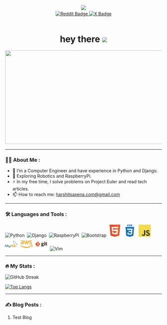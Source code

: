 <div id="header" align="center">
  <img src="https://media.giphy.com/media/M9gbBd9nbDrOTu1Mqx/giphy.gif" width="100" />
  <div id="badges">
    <!--
    <a href="your-linkedin-URL">
      <img src="https://img.shields.io/badge/LinkedIn-blue?style=for-the-badge&logo=linkedin&logoColor=white" alt="LinkedIn Badge"/>
    </a>
    -->
    <a href="https://www.reddit.com/user/saxena-codes">
      <img src="https://img.shields.io/badge/Reddit-red?style=for-the-badge&logo=reddit&logoColor=white" alt="Reddit Badge"/>
    </a>
    <a href="https://twitter.com/saxena_codes">
      <img src="https://img.shields.io/badge/Twitter-blue?style=for-the-badge&logo=X&logoColor=white" alt="X Badge"/>
    </a>
    <br />
    <img src="https://komarev.com/ghpvc/?username=saxena-codes&style=flat-square&color=blue" alt="" />
  </div>
  <h1>
    hey there
    <img src="https://media.giphy.com/media/hvRJCLFzcasrR4ia7z/giphy.gif" width="30px"/>
  </h1>
</div>
<div align="center">
  <img src="https://media.giphy.com/media/dWesBcTLavkZuG35MI/giphy.gif" width="600" height="300"/>
</div>

---

### :man_technologist: About Me :

- :telescope: I’m a Computer Engineer and have experience in Python and Django.
- :robot: Exploring Robotics and RaspberryPi.
- :zap: In my free time, I solve problems on Project Euler and read tech articles.
- :mailbox: How to reach me: <harshitsaxena.com@gmail.com>

---

### :hammer_and_wrench: Languages and Tools :

<div>
  <img src="https://cdn.jsdelivr.net/gh/devicons/devicon/icons/python/python-original.svg" title="Python" alt="Python" width="40" height="40" />&nbsp;
  <img src="https://cdn.jsdelivr.net/gh/devicons/devicon/icons/django/django-plain.svg" title="Django" alt="Django" width="40" height="40" />&nbsp;
  <img src="https://cdn.jsdelivr.net/gh/devicons/devicon/icons/raspberrypi/raspberrypi-original.svg" title="RaspberryPi" alt="RaspberryPi" width="40" height="40" />&nbsp;
  <img src="https://cdn.jsdelivr.net/gh/devicons/devicon/icons/bootstrap/bootstrap-original.svg" title="Bootstrap" alt="Bootstrap" width="40" height="40"/>&nbsp;
  <img src="https://github.com/devicons/devicon/blob/master/icons/html5/html5-original.svg" title="HTML5" alt="HTML" width="40" height="40"/>&nbsp;
  <img src="https://github.com/devicons/devicon/blob/master/icons/css3/css3-plain-wordmark.svg"  title="CSS3" alt="CSS" width="40" height="40"/>&nbsp;
  <img src="https://github.com/devicons/devicon/blob/master/icons/javascript/javascript-original.svg" title="JavaScript" alt="JavaScript" width="40" height="40"/>&nbsp;
  <img src="https://github.com/devicons/devicon/blob/master/icons/mysql/mysql-original-wordmark.svg" title="MySQL" alt="MySQL" width="40" height="40"/>&nbsp;
  <img src="https://github.com/devicons/devicon/blob/master/icons/amazonwebservices/amazonwebservices-plain-wordmark.svg" title="AWS" alt="AWS" width="40" height="40"/>&nbsp;
  <img src="https://github.com/devicons/devicon/blob/master/icons/git/git-original-wordmark.svg" title="Git" alt="Git" width="40" height="40"/>&nbsp;
  <img src="https://cdn.jsdelivr.net/gh/devicons/devicon/icons/vim/vim-original.svg" title="Vim" alt="Vim" width="40" height="40" />&nbsp;
</div>

---

### :fire: My Stats :

<img src="http://github-readme-streak-stats.herokuapp.com?user=saxena-codes&theme=dark" alt="GitHub Streak" />

[![Top Langs](https://github-readme-stats.vercel.app/api/top-langs/?username=saxena-codes)](https://github.com/anuraghazra/github-readme-stats)

---

### :writing_hand: Blog Posts :

1. Test Blog
